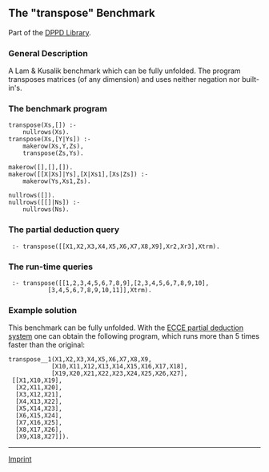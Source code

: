 The "transpose" Benchmark
-------------------------

Part of the [DPPD Library](https://github.com/leuschel/DPPD).

### General Description

A Lam & Kusalik benchmark which can be fully unfolded. The program
transposes matrices (of any dimension) and uses neither negation nor
built-in's.

### The benchmark program

    transpose(Xs,[]) :-
        nullrows(Xs).
    transpose(Xs,[Y|Ys]) :-
        makerow(Xs,Y,Zs),
        transpose(Zs,Ys).

    makerow([],[],[]).
    makerow([[X|Xs]|Ys],[X|Xs1],[Xs|Zs]) :-
        makerow(Ys,Xs1,Zs).

    nullrows([]).
    nullrows([[]|Ns]) :-
        nullrows(Ns).

### The partial deduction query

     :- transpose([[X1,X2,X3,X4,X5,X6,X7,X8,X9],Xr2,Xr3],Xtrm).

### The run-time queries

     :- transpose([[1,2,3,4,5,6,7,8,9],[2,3,4,5,6,7,8,9,10],
               [3,4,5,6,7,8,9,10,11]],Xtrm).

### Example solution

This benchmark can be fully unfolded. With the [ECCE partial deduction
system](/~mal/systems/ecce.html) one can obtain the following program,
which runs more than 5 times faster than the original:

    transpose__1(X1,X2,X3,X4,X5,X6,X7,X8,X9,
                [X10,X11,X12,X13,X14,X15,X16,X17,X18],
                [X19,X20,X21,X22,X23,X24,X25,X26,X27],
     [[X1,X10,X19],
      [X2,X11,X20],
      [X3,X12,X21],
      [X4,X13,X22],
      [X5,X14,X23],
      [X6,X15,X24],
      [X7,X16,X25],
      [X8,X17,X26],
      [X9,X18,X27]]).

------------------------------------------------------------------------

[Imprint](http://www.stups.uni-duesseldorf.de/w/Imprint)
